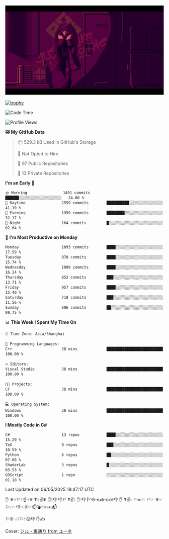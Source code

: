 ![](imgs/main.png)

[![trophy](https://github-profile-trophy.vercel.app/?username=NeilKleistGao&theme=dracula)](https://github.com/ryo-ma/github-profile-trophy)

<!--START_SECTION:waka-->
![Code Time](http://img.shields.io/badge/Code%20Time-1%2C742%20hrs%209%20mins-blue)

![Profile Views](http://img.shields.io/badge/Profile%20Views-0-blue)

**🐱 My GitHub Data** 

> 📦 529.3 kB Used in GitHub's Storage 
 > 
> 🚫 Not Opted to Hire
 > 
> 📜 97 Public Repositories 
 > 
> 🔑 13 Private Repositories 
 > 
**I'm an Early 🐤** 

```text
🌞 Morning                1491 commits        ██████░░░░░░░░░░░░░░░░░░░   24.00 % 
🌆 Daytime                2559 commits        ██████████░░░░░░░░░░░░░░░   41.19 % 
🌃 Evening                1999 commits        ████████░░░░░░░░░░░░░░░░░   32.17 % 
🌙 Night                  164 commits         █░░░░░░░░░░░░░░░░░░░░░░░░   02.64 % 
```
📅 **I'm Most Productive on Monday** 

```text
Monday                   1093 commits        ████░░░░░░░░░░░░░░░░░░░░░   17.59 % 
Tuesday                  978 commits         ████░░░░░░░░░░░░░░░░░░░░░   15.74 % 
Wednesday                1009 commits        ████░░░░░░░░░░░░░░░░░░░░░   16.24 % 
Thursday                 852 commits         ███░░░░░░░░░░░░░░░░░░░░░░   13.71 % 
Friday                   957 commits         ████░░░░░░░░░░░░░░░░░░░░░   15.40 % 
Saturday                 718 commits         ███░░░░░░░░░░░░░░░░░░░░░░   11.56 % 
Sunday                   606 commits         ██░░░░░░░░░░░░░░░░░░░░░░░   09.75 % 
```


📊 **This Week I Spent My Time On** 

```text
🕑︎ Time Zone: Asia/Shanghai

💬 Programming Languages: 
C++                      38 mins             █████████████████████████   100.00 % 

🔥 Editors: 
Visual Studio            38 mins             █████████████████████████   100.00 % 

🐱‍💻 Projects: 
CF                       38 mins             █████████████████████████   100.00 % 

💻 Operating System: 
Windows                  38 mins             █████████████████████████   100.00 % 
```

**I Mostly Code in C#** 

```text
C#                       13 repos            ████░░░░░░░░░░░░░░░░░░░░░   15.29 % 
TeX                      9 repos             ███░░░░░░░░░░░░░░░░░░░░░░   10.59 % 
Python                   6 repos             ██░░░░░░░░░░░░░░░░░░░░░░░   07.06 % 
ShaderLab                3 repos             █░░░░░░░░░░░░░░░░░░░░░░░░   03.53 % 
GDScript                 1 repo              ░░░░░░░░░░░░░░░░░░░░░░░░░   01.18 % 
```




 Last Updated on 06/05/2025 18:47:17 UTC
<!--END_SECTION:waka-->

✋ ❄☟⚐🕆☝☟❄ 🕈☟✌❄ ✋🕯👎 👎⚐ 🕈✌💧 ✋🕯👎 🏱☼☜❄☜☠👎 ✋ 🕈✌💧 ⚐☠☜ ⚐☞ ❄☟⚐💧☜ 👎☜✌☞📫💣🕆❄☜💧📬

⚐☼ 💧☟⚐🕆☹👎 ✋✍

Cover: [ジル・裏通り from ユーネ](https://www.pixiv.net/artworks/62127066)
